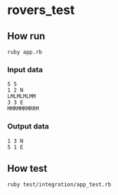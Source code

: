 # rovers_test


## How run

    ruby app.rb

### Input data

    5 5
    1 2 N
    LMLMLMLMM
    3 3 E
    MMRMMRMRRM

### Output data
    1 3 N
    5 1 E

## How test

    ruby test/integration/app_test.rb